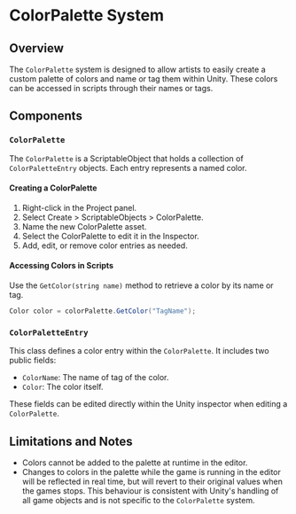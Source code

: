 # ColorPalette System

## Overview

The `ColorPalette` system is designed to allow artists to easily create a custom palette of colors and name or tag them within Unity. These colors can be accessed in scripts through their names or tags.

## Components

### `ColorPalette`

The `ColorPalette` is a ScriptableObject that holds a collection of `ColorPaletteEntry` objects. Each entry represents a named color.

#### Creating a ColorPalette

1. Right-click in the Project panel.
2. Select Create > ScriptableObjects > ColorPalette.
3. Name the new ColorPalette asset.
4. Select the ColorPalette to edit it in the Inspector.
5. Add, edit, or remove color entries as needed.

#### Accessing Colors in Scripts

Use the `GetColor(string name)` method to retrieve a color by its name or tag.

```csharp
Color color = colorPalette.GetColor("TagName");
```

### `ColorPaletteEntry`

This class defines a color entry within the `ColorPalette`. It includes two public fields:

- `ColorName`: The name of tag of the color.
- `Color`: The color itself.

These fields can be edited directly within the Unity inspector when editing a `ColorPalette`.

## Limitations and Notes

- Colors cannot be added to the palette at runtime in the editor.
- Changes to colors in the palette while the game is running in the editor will be reflected in real time, but will revert to their original values when the games stops. This behaviour is consistent with Unity's handling of all game objects and is not specific to the `ColorPalette` system.
